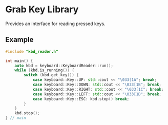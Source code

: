 # Grab Key Library

Provides an interface for reading pressed keys.

## Example

```c++
#include "kbd_reader.h"

int main() {
    auto kbd = keyboard::KeyboardReader::run();
    while (kbd.is_running()) {
        switch (kbd.get_key()) {
            case keyboard::Key::UP: std::cout << "\033[1A"; break;
            case keyboard::Key::DOWN: std::cout << "\033[1B"; break;
            case keyboard::Key::RIGHT: std::cout << "\033[1C"; break;
            case keyboard::Key::LEFT: std::cout << "\033[1D"; break;
            case keyboard::Key::ESC: kbd.stop() break;
        }
    }
    kbd.stop();
} // main
```



